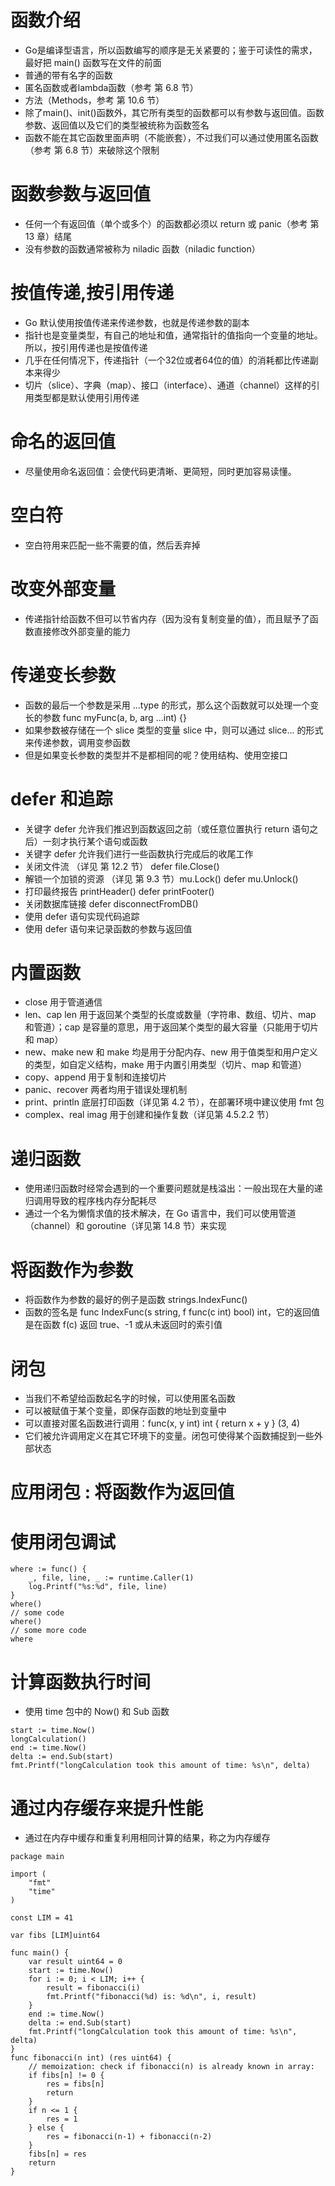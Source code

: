 # 函数介绍
* Go是编译型语言，所以函数编写的顺序是无关紧要的；鉴于可读性的需求，最好把 main() 函数写在文件的前面
* 普通的带有名字的函数
* 匿名函数或者lambda函数（参考 第 6.8 节）
* 方法（Methods，参考 第 10.6 节）
* 除了main()、init()函数外，其它所有类型的函数都可以有参数与返回值。函数参数、返回值以及它们的类型被统称为函数签名
* 函数不能在其它函数里面声明（不能嵌套），不过我们可以通过使用匿名函数（参考 第 6.8 节）来破除这个限制

# 函数参数与返回值
* 任何一个有返回值（单个或多个）的函数都必须以 return 或 panic（参考 第 13 章）结尾
* 没有参数的函数通常被称为 niladic 函数（niladic function）

# 按值传递,按引用传递
* Go 默认使用按值传递来传递参数，也就是传递参数的副本
* 指针也是变量类型，有自己的地址和值，通常指针的值指向一个变量的地址。所以，按引用传递也是按值传递
* 几乎在任何情况下，传递指针（一个32位或者64位的值）的消耗都比传递副本来得少
* 切片（slice）、字典（map）、接口（interface）、通道（channel）这样的引用类型都是默认使用引用传递

# 命名的返回值
* 尽量使用命名返回值：会使代码更清晰、更简短，同时更加容易读懂。

# 空白符
* 空白符用来匹配一些不需要的值，然后丢弃掉

# 改变外部变量
* 传递指针给函数不但可以节省内存（因为没有复制变量的值），而且赋予了函数直接修改外部变量的能力

# 传递变长参数
* 函数的最后一个参数是采用 ...type 的形式，那么这个函数就可以处理一个变长的参数  func myFunc(a, b, arg ...int) {}
* 如果参数被存储在一个 slice 类型的变量 slice 中，则可以通过 slice... 的形式来传递参数，调用变参函数
* 但是如果变长参数的类型并不是都相同的呢？使用结构、使用空接口

# defer 和追踪
* 关键字 defer 允许我们推迟到函数返回之前（或任意位置执行 return 语句之后）一刻才执行某个语句或函数
* 关键字 defer 允许我们进行一些函数执行完成后的收尾工作
* 关闭文件流 （详见 第 12.2 节） defer file.Close()
* 解锁一个加锁的资源 （详见 第 9.3 节）mu.Lock()  defer mu.Unlock() 
* 打印最终报告  printHeader()  defer printFooter()
* 关闭数据库链接  defer disconnectFromDB()
* 使用 defer 语句实现代码追踪
* 使用 defer 语句来记录函数的参数与返回值

# 内置函数
* close	用于管道通信
* len、cap	len 用于返回某个类型的长度或数量（字符串、数组、切片、map 和管道）；cap 是容量的意思，用于返回某个类型的最大容量（只能用于切片和 map）
* new、make  new 和 make 均是用于分配内存、new 用于值类型和用户定义的类型，如自定义结构，make 用于内置引用类型（切片、map 和管道）
* copy、append  用于复制和连接切片
* panic、recover	两者均用于错误处理机制
* print、println	底层打印函数（详见第 4.2 节），在部署环境中建议使用 fmt 包
* complex、real imag	用于创建和操作复数（详见第 4.5.2.2 节）

# 递归函数
* 使用递归函数时经常会遇到的一个重要问题就是栈溢出：一般出现在大量的递归调用导致的程序栈内存分配耗尽
* 通过一个名为懒惰求值的技术解决，在 Go 语言中，我们可以使用管道（channel）和 goroutine（详见第 14.8 节）来实现

# 将函数作为参数
* 将函数作为参数的最好的例子是函数 strings.IndexFunc()
* 函数的签名是 func IndexFunc(s string, f func(c int) bool) int，它的返回值是在函数 f(c) 返回 true、-1 或从未返回时的索引值

# 闭包
* 当我们不希望给函数起名字的时候，可以使用匿名函数
* 可以被赋值于某个变量，即保存函数的地址到变量中
* 可以直接对匿名函数进行调用：func(x, y int) int { return x + y } (3, 4)
* 它们被允许调用定义在其它环境下的变量。闭包可使得某个函数捕捉到一些外部状态

# 应用闭包 : 将函数作为返回值

# 使用闭包调试
```
where := func() {
	_, file, line, _ := runtime.Caller(1)
	log.Printf("%s:%d", file, line)
}
where()
// some code
where()
// some more code
where
```

# 计算函数执行时间
* 使用 time 包中的 Now() 和 Sub 函数
```
start := time.Now()
longCalculation()
end := time.Now()
delta := end.Sub(start)
fmt.Printf("longCalculation took this amount of time: %s\n", delta)
```

# 通过内存缓存来提升性能
* 通过在内存中缓存和重复利用相同计算的结果，称之为内存缓存
```
package main

import (
	"fmt"
	"time"
)

const LIM = 41

var fibs [LIM]uint64

func main() {
	var result uint64 = 0
	start := time.Now()
	for i := 0; i < LIM; i++ {
		result = fibonacci(i)
		fmt.Printf("fibonacci(%d) is: %d\n", i, result)
	}
	end := time.Now()
	delta := end.Sub(start)
	fmt.Printf("longCalculation took this amount of time: %s\n", delta)
}
func fibonacci(n int) (res uint64) {
	// memoization: check if fibonacci(n) is already known in array:
	if fibs[n] != 0 {
		res = fibs[n]
		return
	}
	if n <= 1 {
		res = 1
	} else {
		res = fibonacci(n-1) + fibonacci(n-2)
	}
	fibs[n] = res
	return
}
```